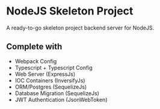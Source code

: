
# NodeJS Skeleton Project
A ready-to-go skeleton project backend server for NodeJS.

## Complete with
- Webpack Config
- Typescript + Typescript Config
- Web Server (ExpressJs)
- IOC Containers (InversifyJs)
- ORM/Postgres (SequelizeJs)
- Database Migration (SequelizeJs)
- JWT Authentication (JsonWebToken)